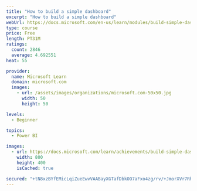 ```yaml
---
title: "How to build a simple dashboard"
excerpt: "How to build a simple dashboard"
webUrl: https://docs.microsoft.com/en-us/learn/modules/build-simple-dashboard/
type: course
price: Free
length: PT31M
ratings:
  count: 2846
  average: 4.692551
heat: 55

provider:
  name: Microsoft Learn
  domain: microsoft.com
  images:
    - url: /assets/images/organizations/microsoft.com-50x50.jpg
      width: 50
      height: 50

levels:
  - Beginner

topics:
  - Power BI

images:
  - url: https://docs.microsoft.com/learn/achievements/build-simple-dashboard-social.png
    width: 800
    height: 400
    isCached: true

secured: "+tN8xzBYfEMicLqiZueEwvVAABayXGTafDbkOO7aFxo4zg/rv/+JmorXVr7RhMUMA28oEMznyrVa+RxuW54mfX3c1zqWMcBtw0tl60u9p6gyQm4+XQdfYgAQynGvwNT1rrS4mGH9cWorTKGBHTnoFyvLUdjixWsEcW/p/eXzPhSKX0EOCWqr3EodHVQ+HWtNhkmLfcEAMXurIJmRLyh+9pXqkik8xkxaNlpzDtwtW0cmYIlkDdRmEgAwwKJV+z5JtcdsoWnNk/mq3NfJD+X3pG6l2O5DPhHVUUl3PaeI4nEHn38Fg3RKij3KTOPcOp42BGR2HOAw/+y8ou5oOC1z0PzMOsKcX5WvjuW8Dvf7m5NU1rBmvCM/Vz2IZEH4w2HDRAFT9lFqBjhLAA8JsBNhNlinsOXy+f7rcQeNaOwLCh8=;FMxGmN5XPgyC6o2s4fML3g=="
---
```


